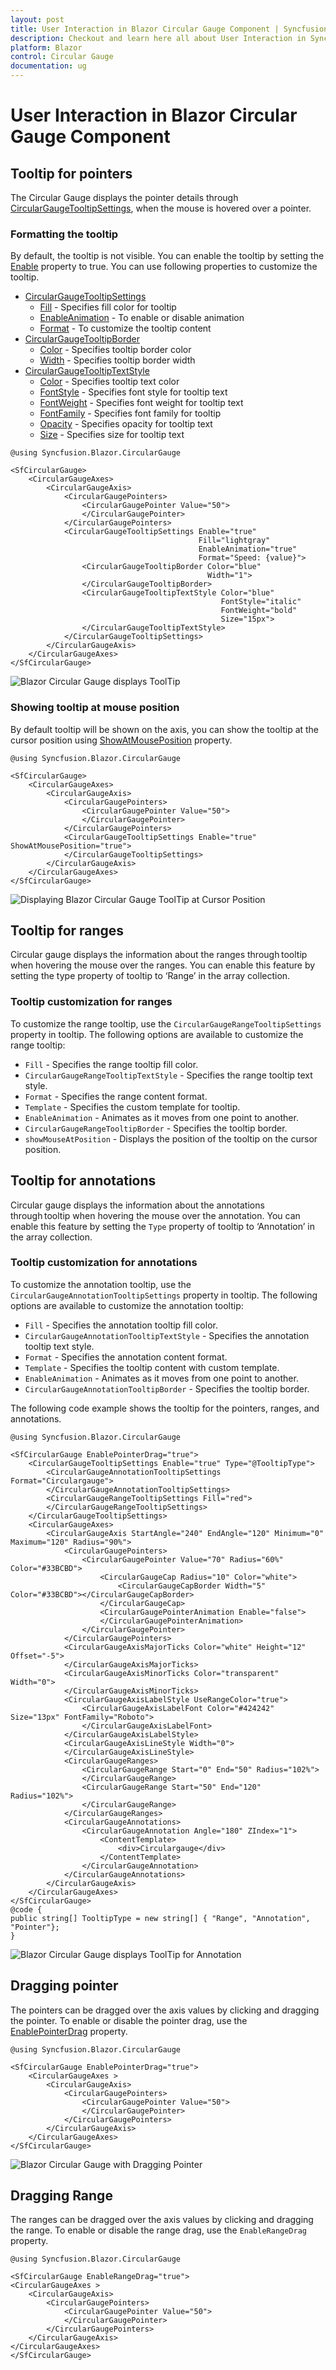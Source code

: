 ```yaml
---
layout: post
title: User Interaction in Blazor Circular Gauge Component | Syncfusion
description: Checkout and learn here all about User Interaction in Syncfusion Blazor Circular Gauge component and more.
platform: Blazor
control: Circular Gauge
documentation: ug
---
```


# User Interaction in Blazor Circular Gauge Component

## Tooltip for pointers

The Circular Gauge displays the pointer details through [CircularGaugeTooltipSettings](https://help.syncfusion.com/cr/aspnetcore-blazor/Syncfusion.Blazor.CircularGauge.CircularGaugeTooltipSettings.html), when the mouse is hovered over a pointer.

### Formatting the tooltip

By default, the tooltip is not visible. You can enable the tooltip by setting the [Enable](https://help.syncfusion.com/cr/blazor/Syncfusion.Blazor.CircularGauge.CircularGaugeTooltipSettings.html#Syncfusion_Blazor_CircularGauge_CircularGaugeTooltipSettings_Enable) property to true. You can use following properties to customize the tooltip.

* [CircularGaugeTooltipSettings](https://help.syncfusion.com/cr/aspnetcore-blazor/Syncfusion.Blazor.CircularGauge.CircularGaugeTooltipSettings.html)
    * [Fill](https://help.syncfusion.com/cr/blazor/Syncfusion.Blazor.CircularGauge.CircularGaugeTooltipSettings.html#Syncfusion_Blazor_CircularGauge_CircularGaugeTooltipSettings_Fill) -  Specifies fill color for tooltip
    * [EnableAnimation](https://help.syncfusion.com/cr/blazor/Syncfusion.Blazor.CircularGauge.CircularGaugeTooltipSettings.html#Syncfusion_Blazor_CircularGauge_CircularGaugeTooltipSettings_EnableAnimation) - To enable or disable animation
    * [Format](https://help.syncfusion.com/cr/blazor/Syncfusion.Blazor.CircularGauge.CircularGaugeTooltipSettings.html#Syncfusion_Blazor_CircularGauge_CircularGaugeTooltipSettings_Format) - To customize the tooltip content
* [CircularGaugeTooltipBorder](https://help.syncfusion.com/cr/aspnetcore-blazor/Syncfusion.Blazor.CircularGauge.CircularGaugeTooltipBorder.html)
    * [Color](https://help.syncfusion.com/cr/blazor/Syncfusion.Blazor.Charts.ChartSeries.html#Syncfusion_Blazor_Charts_ChartSeries_DashArray) - Specifies tooltip border color
    * [Width](https://help.syncfusion.com/cr/blazor/Syncfusion.Blazor.Charts.ChartSeries.html#Syncfusion_Blazor_Charts_ChartSeries_Type) - Specifies tooltip border width
* [CircularGaugeTooltipTextStyle](https://help.syncfusion.com/cr/aspnetcore-blazor/Syncfusion.Blazor.CircularGauge.CircularGaugeTooltipTextStyle.html)
    * [Color](https://help.syncfusion.com/cr/blazor/Syncfusion.Blazor.Charts.ChartSeries.html#Syncfusion_Blazor_Charts_ChartSeries_Fill) - Specifies tooltip text color
    * [FontStyle](https://help.syncfusion.com/cr/blazor/Syncfusion.Blazor.Charts.ChartSeries.html#Syncfusion_Blazor_Charts_ChartSeries_DashArray) - Specifies font style for tooltip text
    * [FontWeight](https://help.syncfusion.com/cr/blazor/Syncfusion.Blazor.Charts.ChartSeries.html#Syncfusion_Blazor_Charts_ChartSeries_Type) - Specifies font weight for tooltip text
    * [FontFamily](https://help.syncfusion.com/cr/blazor/Syncfusion.Blazor.Charts.ChartSeries.html#Syncfusion_Blazor_Charts_ChartSeries_Fill) - Specifies font family for tooltip
    * [Opacity](https://help.syncfusion.com/cr/blazor/) -  Specifies opacity for tooltip text
    * [Size](https://help.syncfusion.com/cr/blazor/Syncfusion.Blazor.Charts.ChartSeries.html#Syncfusion_Blazor_Charts_ChartSeries_Type) - Specifies size for tooltip text

```cshtml
@using Syncfusion.Blazor.CircularGauge

<SfCircularGauge>
    <CircularGaugeAxes>
        <CircularGaugeAxis>
            <CircularGaugePointers>
                <CircularGaugePointer Value="50">
                </CircularGaugePointer>
            </CircularGaugePointers>
            <CircularGaugeTooltipSettings Enable="true"
                                          Fill="lightgray"
                                          EnableAnimation="true"
                                          Format="Speed: {value}">
                <CircularGaugeTooltipBorder Color="blue"
                                            Width="1">
                </CircularGaugeTooltipBorder>
                <CircularGaugeTooltipTextStyle Color="blue"
                                               FontStyle="italic"
                                               FontWeight="bold"
                                               Size="15px">
                </CircularGaugeTooltipTextStyle>
            </CircularGaugeTooltipSettings>
        </CircularGaugeAxis>
    </CircularGaugeAxes>
</SfCircularGauge>
```

![Blazor Circular Gauge displays ToolTip](./images/blazor-circulargauge-tooltip.png)

### Showing tooltip at mouse position

By default tooltip will be shown on the axis, you can show the tooltip at the cursor position using [ShowAtMousePosition](https://help.syncfusion.com/cr/blazor/Syncfusion.Blazor.CircularGauge.CircularGaugeTooltipSettings.html#Syncfusion_Blazor_CircularGauge_CircularGaugeTooltipSettings_ShowAtMousePosition) property.

```cshtml
@using Syncfusion.Blazor.CircularGauge

<SfCircularGauge>
    <CircularGaugeAxes>
        <CircularGaugeAxis>
            <CircularGaugePointers>
                <CircularGaugePointer Value="50">
                </CircularGaugePointer>
            </CircularGaugePointers>
            <CircularGaugeTooltipSettings Enable="true" ShowAtMousePosition="true">
            </CircularGaugeTooltipSettings>
        </CircularGaugeAxis>
    </CircularGaugeAxes>
</SfCircularGauge>
```

![Displaying Blazor Circular Gauge ToolTip at Cursor Position](./images/blazor-circulargauge-tooltip-at-cursor-position.png)

## Tooltip for ranges

Circular gauge displays the information about the ranges through tooltip when hovering the mouse over the ranges. You can enable this feature by setting the type property of tooltip to ‘Range’ in the array collection.

### Tooltip customization for ranges

To customize the range tooltip, use the `CircularGaugeRangeTooltipSettings` property in tooltip. The following options are available to customize the range tooltip:

* `Fill` - Specifies the range tooltip fill color.
* `CircularGaugeRangeTooltipTextStyle` - Specifies the range tooltip text style.
* `Format` - Specifies the range content format.
* `Template` - Specifies the custom template for tooltip.
* `EnableAnimation` - Animates as it moves from one point to another.
* `CircularGaugeRangeTooltipBorder` - Specifies the tooltip border.
* `showMouseAtPosition` - Displays the position of the tooltip on the cursor position.

## Tooltip for annotations

Circular gauge displays the information about the annotations through tooltip when hovering the mouse over the annotation. You can enable this feature by setting the `Type` property of tooltip to ‘Annotation’ in the array collection.

### Tooltip customization for annotations

To customize the annotation tooltip, use the `CircularGaugeAnnotationTooltipSettings` property in tooltip. The following options are available to customize the annotation tooltip:

* `Fill` - Specifies the annotation tooltip fill color.
* `CircularGaugeAnnotationTooltipTextStyle` - Specifies the annotation tooltip text style.
* `Format` - Specifies the annotation content format.
* `Template` - Specifies the tooltip content with custom template.
* `EnableAnimation` - Animates as it moves from one point to another.
* `CircularGaugeAnnotationTooltipBorder` - Specifies the tooltip border.

The following code example shows the tooltip for the pointers, ranges, and annotations.

```cshtml
@using Syncfusion.Blazor.CircularGauge

<SfCircularGauge EnablePointerDrag="true">
    <CircularGaugeTooltipSettings Enable="true" Type="@TooltipType">
        <CircularGaugeAnnotationTooltipSettings Format="Circulargauge">
        </CircularGaugeAnnotationTooltipSettings>
        <CircularGaugeRangeTooltipSettings Fill="red">
        </CircularGaugeRangeTooltipSettings>
    </CircularGaugeTooltipSettings>
    <CircularGaugeAxes>
        <CircularGaugeAxis StartAngle="240" EndAngle="120" Minimum="0" Maximum="120" Radius="90%">
            <CircularGaugePointers>
                <CircularGaugePointer Value="70" Radius="60%" Color="#33BCBD">
                    <CircularGaugeCap Radius="10" Color="white">
                        <CircularGaugeCapBorder Width="5" Color="#33BCBD"></CircularGaugeCapBorder>
                    </CircularGaugeCap>
                    <CircularGaugePointerAnimation Enable="false">
                    </CircularGaugePointerAnimation>
                </CircularGaugePointer>
            </CircularGaugePointers>
            <CircularGaugeAxisMajorTicks Color="white" Height="12" Offset="-5">
            </CircularGaugeAxisMajorTicks>
            <CircularGaugeAxisMinorTicks Color="transparent" Width="0">
            </CircularGaugeAxisMinorTicks>
            <CircularGaugeAxisLabelStyle UseRangeColor="true">
                <CircularGaugeAxisLabelFont Color="#424242" Size="13px" FontFamily="Roboto">
                </CircularGaugeAxisLabelFont>
            </CircularGaugeAxisLabelStyle>
            <CircularGaugeAxisLineStyle Width="0">
            </CircularGaugeAxisLineStyle>
            <CircularGaugeRanges>
                <CircularGaugeRange Start="0" End="50" Radius="102%">
                </CircularGaugeRange>
                <CircularGaugeRange Start="50" End="120" Radius="102%">
                </CircularGaugeRange>
            </CircularGaugeRanges>
            <CircularGaugeAnnotations>
                <CircularGaugeAnnotation Angle="180" ZIndex="1">
                    <ContentTemplate>
                        <div>Circulargauge</div>
                    </ContentTemplate>
                </CircularGaugeAnnotation>
            </CircularGaugeAnnotations>
        </CircularGaugeAxis>
    </CircularGaugeAxes>
</SfCircularGauge>
@code {
public string[] TooltipType = new string[] { "Range", "Annotation", "Pointer"};
}
```

![Blazor Circular Gauge displays ToolTip for Annotation](./images/blazor-circulargauge-tooltip-annotation.gif)

## Dragging pointer

The pointers can be dragged over the axis values by clicking and dragging the pointer. To enable or disable the pointer drag, use the [EnablePointerDrag](https://help.syncfusion.com/cr/blazor/Syncfusion.Blazor.CircularGauge.SfCircularGauge.html#Syncfusion_Blazor_CircularGauge_SfCircularGauge_EnablePointerDrag) property.

```cshtml
@using Syncfusion.Blazor.CircularGauge

<SfCircularGauge EnablePointerDrag="true">
    <CircularGaugeAxes >
        <CircularGaugeAxis>
            <CircularGaugePointers>
                <CircularGaugePointer Value="50">
                </CircularGaugePointer>
            </CircularGaugePointers>
        </CircularGaugeAxis>
    </CircularGaugeAxes>
</SfCircularGauge>
```

![Blazor Circular Gauge with Dragging Pointer](./images/blazor-circulargauge-dragging-pointer.gif)

## Dragging Range

The ranges can be dragged over the axis values by clicking and dragging the range. To enable or disable the range drag, use the `EnableRangeDrag` property.

```cshtml
@using Syncfusion.Blazor.CircularGauge

<SfCircularGauge EnableRangeDrag="true">
<CircularGaugeAxes >
    <CircularGaugeAxis>
        <CircularGaugePointers>
            <CircularGaugePointer Value="50">
            </CircularGaugePointer>
        </CircularGaugePointers>
    </CircularGaugeAxis>
</CircularGaugeAxes>
</SfCircularGauge>
```